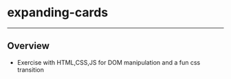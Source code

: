 # expanding-cards
---
## Overview

- Exercise with HTML,CSS,JS for DOM manipulation and a fun css transition